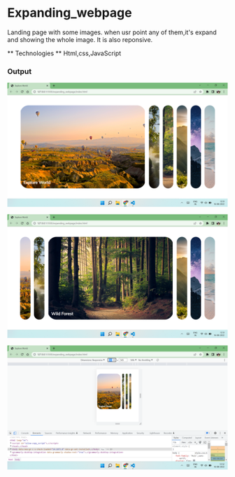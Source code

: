 # Expanding_webpage

Landing page with some images. 
when usr point any of them,it's expand and showing the whole image. It is also reponsive.


** Technologies **
Html,css,JavaScript

### Output ###
![Alt text](output1.png?raw=true "Landing Page")

![Alt text](output2.png?raw=true "mouse pointing")

![Alt text](output3.png?raw=true "Responsive")
